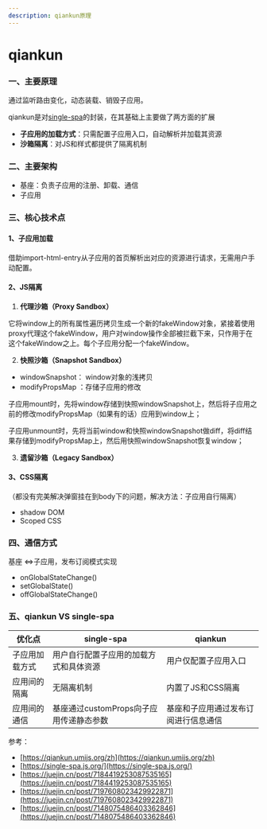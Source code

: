 ```yaml
---
description: qiankun原理
---
```


# qiankun

### 一、主要原理

通过监听路由变化，动态装载、销毁子应用。

qiankun是对[single-spa](https://single-spa.js.org/)的封装，在其基础上主要做了两方面的扩展

* **子应用的加载方式**：只需配置子应用入口，自动解析并加载其资源
* **沙箱隔离**：对JS和样式都提供了隔离机制

### 二、主要架构

* 基座：负责子应用的注册、卸载、通信
* 子应用

### 三、核心技术点

#### 1、子应用加载

借助import-html-entry从子应用的首页解析出对应的资源进行请求，无需用户手动配置。

#### 2、JS隔离

1. **代理沙箱（Proxy Sandbox）**

它将window上的所有属性遍历拷贝生成一个新的fakeWindow对象，紧接着使用proxy代理这个fakeWindow，用户对window操作全部被拦截下来，只作用于在这个fakeWindow之上。每个子应用分配一个fakeWindow。

2. **快照沙箱（Snapshot Sandbox）**

* windowSnapshot： window对象的浅拷贝
* modifyPropsMap ：存储子应用的修改

子应用mount时，先将window存储到快照windowSnapshot上，然后将子应用之前的修改modifyPropsMap（如果有的话）应用到window上；

子应用unmount时，先将当前window和快照windowSnapshot做diff，将diff结果存储到modifyPropsMap上，然后用快照windowSnapshot恢复window；

3. **遗留沙箱（Legacy Sandbox）**

#### 3、CSS隔离

（都没有完美解决弹窗挂在到body下的问题，解决方法：子应用自行隔离）

* shadow DOM
* Scoped CSS



### 四、通信方式

基座 <=>子应用，发布订阅模式实现

* onGlobalStateChange()
* setGlobalState()
* offGlobalStateChange()



### 五、qiankun VS single-spa

| 优化点     | single-spa                | qiankun            |
| ------- | ------------------------- | ------------------ |
| 子应用加载方式 | 用户自行配置子应用的加载方式和具体资源       | 用户仅配置子应用入口         |
| 应用间的隔离  | 无隔离机制                     | 内置了JS和CSS隔离        |
| 应用间的通信  | 基座通过customProps向子应用传递静态参数 | 基座和子应用通过发布订阅进行信息通信 |



参考：

* [https://qiankun.umijs.org/zh](https://qiankun.umijs.org/zh)
* [https://single-spa.js.org/](https://single-spa.js.org/)
* [https://juejin.cn/post/7184419253087535165](https://juejin.cn/post/7184419253087535165)
* [https://juejin.cn/post/7197608023429922871](https://juejin.cn/post/7197608023429922871)
* [https://juejin.cn/post/7148075486403362846](https://juejin.cn/post/7148075486403362846)
